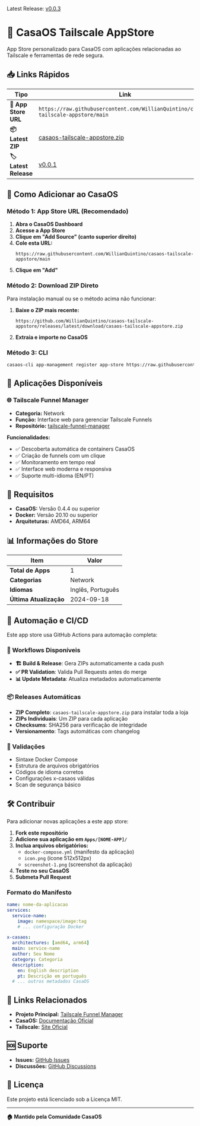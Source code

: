 Latest Release: [v0.0.3](https://github.com/WillianQuintino/casaos-tailscale-appstore/releases/tag/v0.0.3)

# 🏪 CasaOS Tailscale AppStore

App Store personalizado para CasaOS com aplicações relacionadas ao Tailscale e ferramentas de rede segura.

## 📥 Links Rápidos

| Tipo | Link |
|------|------|
| **🔗 App Store URL** | `https://raw.githubusercontent.com/WillianQuintino/casaos-tailscale-appstore/main` |
| **📦 Latest ZIP** | [casaos-tailscale-appstore.zip](https://github.com/WillianQuintino/casaos-tailscale-appstore/releases/latest/download/casaos-tailscale-appstore.zip) |
| **🏷️ Latest Release** | [v0.0.1](https://github.com/WillianQuintino/casaos-tailscale-appstore/releases/tag/v0.0.1) |

## 🚀 Como Adicionar ao CasaOS

### Método 1: App Store URL (Recomendado)

1. **Abra o CasaOS Dashboard**
2. **Acesse a App Store**
3. **Clique em "Add Source" (canto superior direito)**
4. **Cole esta URL:**
   ```
   https://raw.githubusercontent.com/WillianQuintino/casaos-tailscale-appstore/main
   ```
5. **Clique em "Add"**

### Método 2: Download ZIP Direto

Para instalação manual ou se o método acima não funcionar:

1. **Baixe o ZIP mais recente:**
   ```
   https://github.com/WillianQuintino/casaos-tailscale-appstore/releases/latest/download/casaos-tailscale-appstore.zip
   ```
2. **Extraia e importe no CasaOS**

### Método 3: CLI

```bash
casaos-cli app-management register app-store https://raw.githubusercontent.com/WillianQuintino/casaos-tailscale-appstore/main
```

## 📱 Aplicações Disponíveis

### 🌐 Tailscale Funnel Manager
- **Categoria:** Network
- **Função:** Interface web para gerenciar Tailscale Funnels
- **Repositório:** [tailscale-funnel-manager](https://github.com/WillianQuintino/tailscale-funnel-manager)

**Funcionalidades:**
- ✅ Descoberta automática de containers CasaOS
- ✅ Criação de funnels com um clique
- ✅ Monitoramento em tempo real
- ✅ Interface web moderna e responsiva
- ✅ Suporte multi-idioma (EN/PT)

## 🔧 Requisitos

- **CasaOS:** Versão 0.4.4 ou superior
- **Docker:** Versão 20.10 ou superior
- **Arquiteturas:** AMD64, ARM64

## 📊 Informações do Store

| Item | Valor |
|------|-------|
| **Total de Apps** | 1 |
| **Categorias** | Network |
| **Idiomas** | Inglês, Português |
| **Última Atualização** | 2024-09-18 |

## 🤖 Automação e CI/CD

Este app store usa GitHub Actions para automação completa:

### 🔄 Workflows Disponíveis

- **🏗️ Build & Release**: Gera ZIPs automaticamente a cada push
- **✅ PR Validation**: Valida Pull Requests antes do merge
- **📊 Update Metadata**: Atualiza metadados automaticamente

### 📦 Releases Automáticas

- **ZIP Completo**: `casaos-tailscale-appstore.zip` para instalar toda a loja
- **ZIPs Individuais**: Um ZIP para cada aplicação
- **Checksums**: SHA256 para verificação de integridade
- **Versionamento**: Tags automáticas com changelog

### 🔐 Validações

- Sintaxe Docker Compose
- Estrutura de arquivos obrigatórios
- Códigos de idioma corretos
- Configurações x-casaos válidas
- Scan de segurança básico

## 🛠️ Contribuir

Para adicionar novas aplicações a este app store:

1. **Fork este repositório**
2. **Adicione sua aplicação em `Apps/[NOME-APP]/`**
3. **Inclua arquivos obrigatórios:**
   - `docker-compose.yml` (manifesto da aplicação)
   - `icon.png` (ícone 512x512px)
   - `screenshot-1.png` (screenshot da aplicação)
4. **Teste no seu CasaOS**
5. **Submeta Pull Request**

### Formato do Manifesto

```yaml
name: nome-da-aplicacao
services:
  service-name:
    image: namespace/image:tag
    # ... configuração Docker

x-casaos:
  architectures: [amd64, arm64]
  main: service-name
  author: Seu Nome
  category: Categoria
  description:
    en: English description
    pt: Descrição em português
  # ... outros metadados CasaOS
```

## 🔗 Links Relacionados

- **Projeto Principal:** [Tailscale Funnel Manager](https://github.com/WillianQuintino/tailscale-funnel-manager)
- **CasaOS:** [Documentação Oficial](https://casaos.zimaspace.com)
- **Tailscale:** [Site Oficial](https://tailscale.com)

## 🆘 Suporte

- **Issues:** [GitHub Issues](https://github.com/WillianQuintino/casaos-tailscale-appstore/issues)
- **Discussões:** [GitHub Discussions](https://github.com/WillianQuintino/casaos-tailscale-appstore/discussions)

## 📄 Licença

Este projeto está licenciado sob a Licença MIT.

---

**🏠 Mantido pela Comunidade CasaOS**